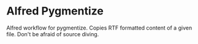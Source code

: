 Alfred Pygmentize
=================

Alfred workflow for pygmentize.
Copies RTF formatted content of a given file.
Don't be afraid of source diving.
